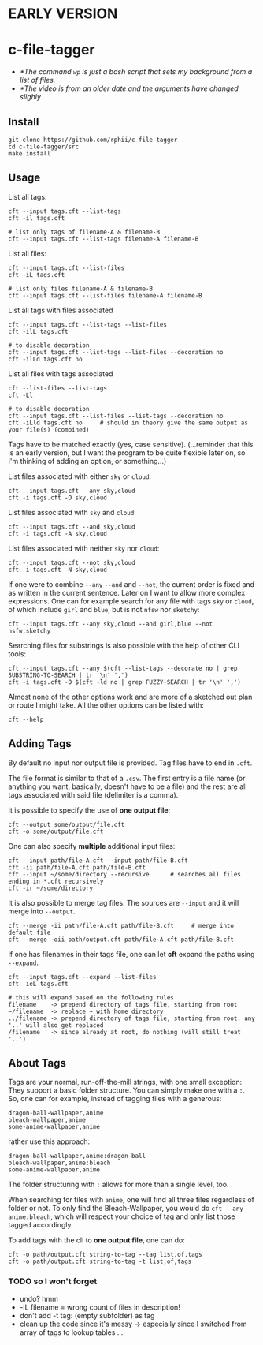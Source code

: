 # EARLY VERSION
# c-file-tagger

[](https://github.com/rphii/c-file-tagger/assets/46871963/a05e7a42-4153-417c-8d75-81342cbb66dd)

- *\*The command `wp` is just a bash script that sets my background from a list of files.*
- *\*The video is from an older date and the arguments have changed slighly*

## Install

    git clone https://github.com/rphii/c-file-tagger
    cd c-file-tagger/src
    make install

## Usage

List all tags:

    cft --input tags.cft --list-tags
    cft -il tags.cft

    # list only tags of filename-A & filename-B
    cft --input tags.cft --list-tags filename-A filename-B

List all files:

    cft --input tags.cft --list-files
    cft -iL tags.cft

    # list only files filename-A & filename-B
    cft --input tags.cft --list-files filename-A filename-B

List all tags with files associated

    cft --input tags.cft --list-tags --list-files
    cft -ilL tags.cft

    # to disable decoration
    cft --input tags.cft --list-tags --list-files --decoration no
    cft -ilLd tags.cft no

List all files with tags associated

    cft --list-files --list-tags
    cft -Ll

    # to disable decoration
    cft --input tags.cft --list-files --list-tags --decoration no
    cft -iLld tags.cft no     # should in theory give the same output as your file(s) (combined)

Tags have to be matched exactly (yes, case sensitive). (...reminder that this is an early version,
but I want the program to be quite flexible later on, so I'm thinking of adding an option, or
something...)

List files associated with either `sky` or `cloud`:

    cft --input tags.cft --any sky,cloud
    cft -i tags.cft -O sky,cloud

List files associated with `sky` and `cloud`:

    cft --input tags.cft --and sky,cloud
    cft -i tags.cft -A sky,cloud

List files associated with neither `sky` nor `cloud`:

    cft --input tags.cft --not sky,cloud
    cft -i tags.cft -N sky,cloud

If one were to combine `--any` `--and` and `--not`, the current order is fixed and as written in the
current sentence. Later on I want to allow more complex expressions. One can for example search for
any file with tags `sky` or `cloud`, of which include `girl` and `blue`, but is not `nfsw` nor
`sketchy`:

    cft --input tags.cft --any sky,cloud --and girl,blue --not nsfw,sketchy

Searching files for substrings is also possible with the help of other CLI tools:

    cft --input tags.cft --any $(cft --list-tags --decorate no | grep SUBSTRING-TO-SEARCH | tr '\n' ',')
    cft -i tags.cft -O $(cft -ld no | grep FUZZY-SEARCH | tr '\n' ',')

Almost none of the other options work and are more of a sketched out plan or route I might take. All
the other options can be listed with:

    cft --help

## Adding Tags

By default no input nor output file is provided. Tag files have to end in `.cft`.

The file format is similar to that of a `.csv`. The first entry is a file name (or anything you
want, basically, doesn't have to be a file) and the rest are all tags associated with said file
(delimiter is a comma).

It is possible to specify the use of **one output file**:

    cft --output some/output/file.cft
    cft -o some/output/file.cft

One can also specify **multiple** additional input files:

    cft --input path/file-A.cft --input path/file-B.cft
    cft -ii path/file-A.cft path/file-B.cft
    cft --input ~/some/directory --recursive      # searches all files ending in *.cft recursively
    cft -ir ~/some/directory

It is also possible to merge tag files. The sources are `--input` and it will merge into `--output`.

    cft --merge -ii path/file-A.cft path/file-B.cft     # merge into default file
    cft --merge -oii path/output.cft path/file-A.cft path/file-B.cft

If one has filenames in their tags file, one can let **cft** expand the paths using `--expand`.

    cft --input tags.cft --expand --list-files
    cft -ieL tags.cft

    # this will expand based on the following rules
    filename    -> prepend directory of tags file, starting from root
    ~/filename  -> replace ~ with home directory
    ../filename -> prepend directory of tags file, starting from root. any '..' will also get replaced
    /filename   -> since already at root, do nothing (will still treat '..')

## About Tags

Tags are your normal, run-off-the-mill strings, with one small exception: They support a basic
folder structure. You can simply make one with a `:`. So, one can for example, instead of tagging
files with a generous:

    dragon-ball-wallpaper,anime
    bleach-wallpaper,anime
    some-anime-wallpaper,anime

rather use this approach:

    dragon-ball-wallpaper,anime:dragon-ball
    bleach-wallpaper,anime:bleach
    some-anime-wallpaper,anime

The folder structuring with `:` allows for more than a single level, too.

When searching for files with `anime`, one will find all three files regardless of folder or not.
To only find the Bleach-Wallpaper, you would do `cft --any anime:bleach`, which will respect your
choice of tag and only list those tagged accordingly.

To add tags with the cli to **one output file**, one can do:

    cft -o path/output.cft string-to-tag --tag list,of,tags
    cft -o path/output.cft string-to-tag -t list,of,tags

### TODO so I won't forget
- undo? hmm
- -lL filename = wrong count of files in description!
- don't add -t tag: (empty subfolder) as tag
- clean up the code since it's messy -> especially since I switched from array of tags to lookup tables ...


